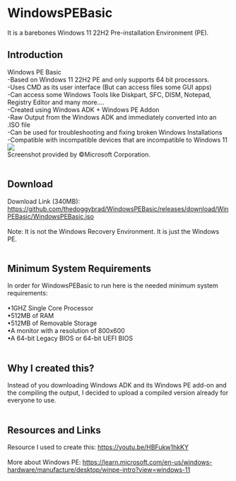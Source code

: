 # WindowsPEBasic
It is a barebones Windows 11 22H2 Pre-installation Environment (PE).
<br>
## Introduction
Windows PE Basic
<br>
-Based on Windows 11 22H2 PE and only supports 64 bit processors.
<br>
-Uses CMD as its user interface (But can access files some GUI apps)
<br>
-Can access some Windows Tools like Diskpart, SFC, DISM, Notepad, Registry Editor and many more....
<br>
-Created using Windows ADK + Windows PE Addon
<br>
-Raw Output from the Windows ADK and immediately converted into an .ISO file
<br>
-Can be used for troubleshooting and fixing broken Windows Installations
<br>
-Compatible with incompatible devices that are incompatible to Windows 11
<br>
<img src="https://thedoggybrad.github.io/WindowsPEBasic/WinPE.png">
<br>
Screenshot provided by ©Microsoft Corporation.
<br>
<br>
## Download
Download Link (340MB): https://github.com/thedoggybrad/WindowsPEBasic/releases/download/WinPEBasic/WindowsPEBasic.iso
<br>
<br>
Note: It is not the Windows Recovery Environment. It is just the Windows PE.
<br>
<br>
## Minimum System Requirements
In order for WindowsPEBasic to run here is the needed minimum system requirements:
<br>
<br>
•1GHZ Single Core Processor
<br>
•512MB of RAM
<br>
•512MB of Removable Storage
<br>
•A monitor with a resolution of 800x600
<br>
•A 64-bit Legacy BIOS or 64-bit UEFI BIOS
<br>
<br>
## Why I created this?
Instead of you downloading Windows ADK and its Windows PE add-on and the compiling the output, I decided to upload a compiled version already for everyone to use.
<br>
<br>
## Resources and Links
Resource I used to create this: https://youtu.be/HBFukw1hkKY
<br>
<br>
More about Windows PE: https://learn.microsoft.com/en-us/windows-hardware/manufacture/desktop/winpe-intro?view=windows-11
